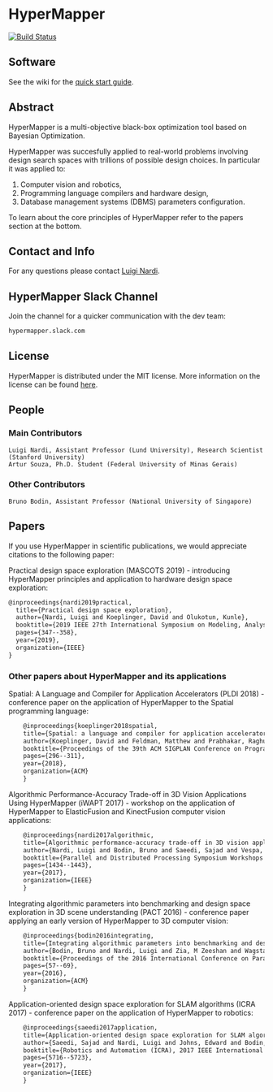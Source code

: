 # HyperMapper

[![Build Status](https://travis-ci.com/luinardi/hypermapper.svg?branch=master)](https://travis-ci.com/luinardi/hypermapper)

## Software
See the wiki for the [quick start guide](https://github.com/luinardi/hypermapper/wiki/Quick-Start-Guide).

## Abstract
HyperMapper is a multi-objective black-box optimization tool based on Bayesian Optimization. 

HyperMapper was succesfully applied to real-world problems involving design search spaces with trillions of possible design choices. In particular it was applied to: 
1) Computer vision and robotics,
2) Programming language compilers and hardware design, 
3) Database management systems (DBMS) parameters configuration.

To learn about the core principles of HyperMapper refer to the papers section at the bottom. 

## Contact and Info
For any questions please contact [Luigi Nardi](lnardi@stanford.edu).

## HyperMapper Slack Channel
Join the channel for a quicker communication with the dev team: 
```latex
hypermapper.slack.com
```

## License
HyperMapper is distributed under the MIT license. More information on the license can be found [here](https://github.com/luinardi/hypermapper/blob/master/LICENSE).

## People
### Main Contributors
    Luigi Nardi, Assistant Professor (Lund University), Research Scientist (Stanford University)
    Artur Souza, Ph.D. Student (Federal University of Minas Gerais)
### Other Contributors    
    Bruno Bodin, Assistant Professor (National University of Singapore) 

## Papers
If you use HyperMapper in scientific publications, we would appreciate citations to the following paper: 

Practical design space exploration (MASCOTS 2019) - introducing HyperMapper principles and application to hardware design space exploration: 
```latex
@inproceedings{nardi2019practical,
  title={Practical design space exploration},
  author={Nardi, Luigi and Koeplinger, David and Olukotun, Kunle},
  booktitle={2019 IEEE 27th International Symposium on Modeling, Analysis, and Simulation of Computer and Telecommunication Systems (MASCOTS)},
  pages={347--358},
  year={2019},
  organization={IEEE}
}
```

### Other papers about HyperMapper and its applications 

Spatial: A Language and Compiler for Application Accelerators (PLDI 2018) - conference paper on the application of HyperMapper to the Spatial programming language:
```latex
    @inproceedings{koeplinger2018spatial,
    title={Spatial: a language and compiler for application accelerators},
    author={Koeplinger, David and Feldman, Matthew and Prabhakar, Raghu and Zhang, Yaqi and Hadjis, Stefan and Fiszel, Ruben and Zhao, Tian and Nardi, Luigi and Pedram, Ardavan and Kozyrakis, Christos and others},
    booktitle={Proceedings of the 39th ACM SIGPLAN Conference on Programming Language Design and Implementation},
    pages={296--311},
    year={2018},
    organization={ACM}
    }
```

Algorithmic Performance-Accuracy Trade-off in 3D Vision Applications Using HyperMapper (iWAPT 2017) - workshop on the application of HyperMapper to ElasticFusion and KinectFusion computer vision applications:
```latex
    @inproceedings{nardi2017algorithmic,
    title={Algorithmic performance-accuracy trade-off in 3D vision applications using hypermapper},
    author={Nardi, Luigi and Bodin, Bruno and Saeedi, Sajad and Vespa, Emanuele and Davison, Andrew J and Kelly, Paul HJ},
    booktitle={Parallel and Distributed Processing Symposium Workshops (IPDPSW), 2017 IEEE International},
    pages={1434--1443},
    year={2017},
    organization={IEEE}
    }
```

Integrating algorithmic parameters into benchmarking and design space exploration in 3D scene understanding (PACT 2016) -  conference paper applying an early version of HyperMapper to 3D computer vision:
```latex
    @inproceedings{bodin2016integrating,
    title={Integrating algorithmic parameters into benchmarking and design space exploration in 3D scene understanding},
    author={Bodin, Bruno and Nardi, Luigi and Zia, M Zeeshan and Wagstaff, Harry and Sreekar Shenoy, Govind and Emani, Murali and Mawer, John and Kotselidis, Christos and Nisbet, Andy and Lujan, Mikel and others},
    booktitle={Proceedings of the 2016 International Conference on Parallel Architectures and Compilation},
    pages={57--69},
    year={2016},
    organization={ACM}
    }
```

Application-oriented design space exploration for SLAM algorithms (ICRA 2017) - conference paper on the application of HyperMapper to robotics: 
```latex
    @inproceedings{saeedi2017application,
    title={Application-oriented design space exploration for SLAM algorithms},
    author={Saeedi, Sajad and Nardi, Luigi and Johns, Edward and Bodin, Bruno and Kelly, Paul HJ and Davison, Andrew J},
    booktitle={Robotics and Automation (ICRA), 2017 IEEE International Conference on},
    pages={5716--5723},
    year={2017},
    organization={IEEE}
    }
```
